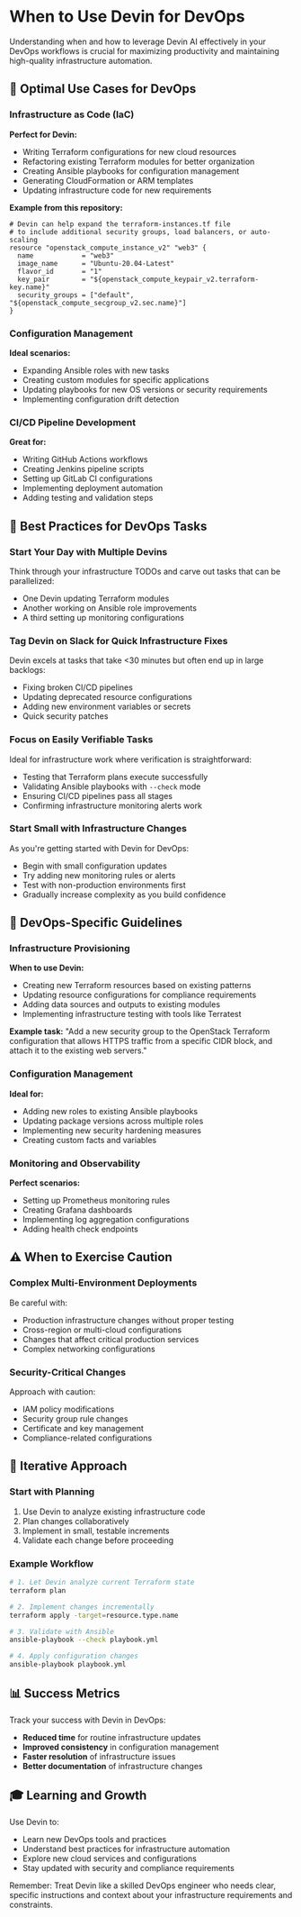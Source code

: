 # When to Use Devin for DevOps

Understanding when and how to leverage Devin AI effectively in your DevOps workflows is crucial for maximizing productivity and maintaining high-quality infrastructure automation.

## 🎯 Optimal Use Cases for DevOps

### Infrastructure as Code (IaC)
**Perfect for Devin:**
- Writing Terraform configurations for new cloud resources
- Refactoring existing Terraform modules for better organization
- Creating Ansible playbooks for configuration management
- Generating CloudFormation or ARM templates
- Updating infrastructure code for new requirements

**Example from this repository:**
```hcl
# Devin can help expand the terraform-instances.tf file
# to include additional security groups, load balancers, or auto-scaling
resource "openstack_compute_instance_v2" "web3" {
  name            = "web3"
  image_name      = "Ubuntu-20.04-Latest"
  flavor_id       = "1"
  key_pair        = "${openstack_compute_keypair_v2.terraform-key.name}"
  security_groups = ["default", "${openstack_compute_secgroup_v2.sec.name}"]
}
```

### Configuration Management
**Ideal scenarios:**
- Expanding Ansible roles with new tasks
- Creating custom modules for specific applications
- Updating playbooks for new OS versions or security requirements
- Implementing configuration drift detection

### CI/CD Pipeline Development
**Great for:**
- Writing GitHub Actions workflows
- Creating Jenkins pipeline scripts
- Setting up GitLab CI configurations
- Implementing deployment automation
- Adding testing and validation steps

## 🚀 Best Practices for DevOps Tasks

### Start Your Day with Multiple Devins
Think through your infrastructure TODOs and carve out tasks that can be parallelized:
- One Devin updating Terraform modules
- Another working on Ansible role improvements
- A third setting up monitoring configurations

### Tag Devin on Slack for Quick Infrastructure Fixes
Devin excels at tasks that take <30 minutes but often end up in large backlogs:
- Fixing broken CI/CD pipelines
- Updating deprecated resource configurations
- Adding new environment variables or secrets
- Quick security patches

### Focus on Easily Verifiable Tasks
Ideal for infrastructure work where verification is straightforward:
- Testing that Terraform plans execute successfully
- Validating Ansible playbooks with `--check` mode
- Ensuring CI/CD pipelines pass all stages
- Confirming infrastructure monitoring alerts work

### Start Small with Infrastructure Changes
As you're getting started with Devin for DevOps:
- Begin with small configuration updates
- Try adding new monitoring rules or alerts
- Test with non-production environments first
- Gradually increase complexity as you build confidence

## 🎯 DevOps-Specific Guidelines

### Infrastructure Provisioning
**When to use Devin:**
- Creating new Terraform resources based on existing patterns
- Updating resource configurations for compliance requirements
- Adding data sources and outputs to existing modules
- Implementing infrastructure testing with tools like Terratest

**Example task:**
"Add a new security group to the OpenStack Terraform configuration that allows HTTPS traffic from a specific CIDR block, and attach it to the existing web servers."

### Configuration Management
**Ideal for:**
- Adding new roles to existing Ansible playbooks
- Updating package versions across multiple roles
- Implementing new security hardening measures
- Creating custom facts and variables

### Monitoring and Observability
**Perfect scenarios:**
- Setting up Prometheus monitoring rules
- Creating Grafana dashboards
- Implementing log aggregation configurations
- Adding health check endpoints

## ⚠️ When to Exercise Caution

### Complex Multi-Environment Deployments
Be careful with:
- Production infrastructure changes without proper testing
- Cross-region or multi-cloud configurations
- Changes that affect critical production services
- Complex networking configurations

### Security-Critical Changes
Approach with caution:
- IAM policy modifications
- Security group rule changes
- Certificate and key management
- Compliance-related configurations

## 🔄 Iterative Approach

### Start with Planning
1. Use Devin to analyze existing infrastructure code
2. Plan changes collaboratively
3. Implement in small, testable increments
4. Validate each change before proceeding

### Example Workflow
```bash
# 1. Let Devin analyze current Terraform state
terraform plan

# 2. Implement changes incrementally
terraform apply -target=resource.type.name

# 3. Validate with Ansible
ansible-playbook --check playbook.yml

# 4. Apply configuration changes
ansible-playbook playbook.yml
```

## 📊 Success Metrics

Track your success with Devin in DevOps:
- **Reduced time** for routine infrastructure updates
- **Improved consistency** in configuration management
- **Faster resolution** of infrastructure issues
- **Better documentation** of infrastructure changes

## 🎓 Learning and Growth

Use Devin to:
- Learn new DevOps tools and practices
- Understand best practices for infrastructure automation
- Explore new cloud services and configurations
- Stay updated with security and compliance requirements

Remember: Treat Devin like a skilled DevOps engineer who needs clear, specific instructions and context about your infrastructure requirements and constraints.
